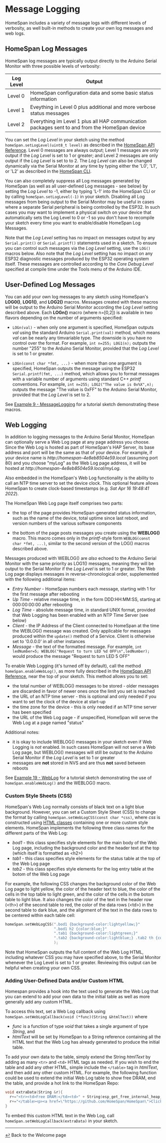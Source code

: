 # Message Logging

HomeSpan includes a variety of message logs with different levels of verbosity, as well built-in methods to create your own log messages and web logs.

## HomeSpan Log Messages

HomeSpan log messages are typically output directly to the Arduino Serial Monitor with three possible levels of verbosity:

|Log Level|Output|
|---------|------|
|Level 0|HomeSpan configuration data and some basic status information|
|Level 1|Eveything in Level 0 plus additional and more verbose status messages|
|Level 2|Everything im Level 1 plus all HAP communication packages sent to and from the HomeSpan device|

You can set the *Log Level* in your sketch using the method `homeSpan.setLogLevel(uint8_t level)` as described in the [HomeSpan API Reference](API.md).  Level 0 messages are always output; Level 1 messages are only output if the *Log Level* is set to 1 or greater; and Level 2 messages are only output if the *Log Level* is set to to 2.  The *Log Level* can also be changed dynamically via the Serial Monitor at any time by typing either the 'L0', 'L1', or 'L2' as described in the [HomeSpan CLI](CLI.md).

You can also completely suppress all Log messages generated by HomeSpan (as well as all user-defined Log messages - see below) by setting the *Log Level* to -1, either by typing 'L-1' into the HomeSpan CLI or by calling `homeSpan.setLogLevel(-1)` in your sketch.  Disabling all Log messages from being output to the Serial Monitor may be useful in cases where a separate Serial peripheral is being controlled by the ESP32.  In such cases you may want to implement a physical switch on your device that automatically sets the Log Level to 0 or -1 so you don't have to recompile your sketch every time you want to enable/disable HomeSpan Log Messages.

Note that the *Log Level* setting has no impact on messages output by any `Serial.print()` or `Serial.printf()` statements used in a sketch.  To ensure you can control such messages via the *Log Level* setting, use the `LOG()` macros below.  Also note that the *Log Level* setting has no impact on any ESP32 diagnostic messages produced by the ESP32 operating system itself.  These messages are controlled according to the *Core Debug Level* specified at compile time under the Tools menu of the Arduino IDE.

## User-Defined Log Messages

You can add your own log messages to any sketch using HomeSpan's **LOG0()**, **LOG1()**, and **LOG2()** macros.  Messages created with these macros will be output to the Arduino Serial Monitor according the *Log Level* setting described above.  Each **LOGn()** macro (where n=\[0,2\]) is available in two flavors depending on the number of arguments specified:

* `LOGn(val)` - when only one argument is specified, HomeSpan outputs *val* using the standard Arduino `Serial.print(val)` method, which means *val* can be nearly any timvariable type.  The downside is you have no control over the format.  For example, `int n=255; LOG1(n);` outputs the number "255" to the Arduino Serial Monitor, provided that the *Log Level* is set to 1 or greater.

* `LOGn(const char *fmt, ...)` - when more than one argument is specified, HomeSpan outputs the message using the ESP32 `Serial.printf(fmt, ...)` method, which allows you to format messages with a variable number of arguments using standard C++ *printf* conventions.  For example, `int n=255; LOG2("The value is 0x%X",n);` outputs the message "The value is 0xFF" to the Arduino Serial Monitor, provided that the *Log Level* is set to 2.

See [Example 9 - MessageLogging](Tutorials.md#example-9---messagelogging) for a tutorial sketch demonstrating these macros.
 
## Web Logging 

In addition to logging messages to the Arduino Serial Monitor, HomeSpan can optionally serve a Web Log page at any page address you choose.  Since the Web Log is hosted as part of HomeSpan's HAP Server, its base address and port will be the same as that of your device.  For example, if your device name is *http<nolink>://homespan-4e8eb8504e59.local* (assuming port 80) and you choose "myLog" as the Web Log page address, it will be hosted at *http<nolink>://homespan-4e8eb8504e59.local/myLog*.

Also embedded in the HomeSpan's Web Log functionality is the ability to call an NTP time server to set the device clock.  This optional feature allows HomeSpan to create clock-based timestamps (e.g. *Sat Apr 16 19:48:41 2022*).

The HomeSpan Web Log page itself comprises two parts:
 
  * the top of the page provides HomeSpan-generated status information, such as the name of the device, total uptime since last reboot, and version numbers of the various software components
 
  * the bottom of the page posts messages you create using the **WEBLOG()** macro.  This macro comes only in the *printf*-style form `WEBLOG(const char *fmt, ...)`, similar to the second version of the LOG() macros described above.
 
Messages produced with WEBLOG() are *also* echoed to the Arduino Serial Monitor with the same priority as LOG1() messages, meaning they will be output to the Serial Monitor if the *Log Level* is set to 1 or greater.  The Web Log page displays messages in reverse-chronological order, supplemented with the following additional items:

* *Entry Number* - HomeSpan numbers each message, starting with 1 for the first message after rebooting
* *Up Time* - relative message time, in the form DDD:HH:MM:SS, starting at 000:00:00:00 after rebooting
* *Log Time* - absolute message time, in standard UNIX format, provided that Web Logging has been enabled with an NTP Time Server (see below)
* *Client* - the IP Address of the Client connected to HomeSpan at the time the WEBLOG() message was created.  Only applicable for messages produced within the `update()` method of a Service.  Client is otherwise set to '0.0.0.0' in all other instances
* *Message* - the text of the formatted message.  For example, `int ledNumber=5; WEBLOG("Request to turn LED %d OFF\n",ledNumber);` would produce the message "Request to turn LED 5 OFF"

To enable Web Logging (it's turned off by default), call the method `homeSpan.enableWebLog()`, as more fully described in the [HomeSpan API Reference](Reference.md), near the top of your sketch.  This method allows you to set:

* the total number of WEBLOG() messages to be stored - older messages are discarded in favor of newer ones once the limit you set is reached
* the URL of an NTP time server - this is optional and only needed if you want to set the clock of the device at start-up
* the time zone for the device - this is only needed if an NTP time server has been specified
* the URL of the Web Log page - if unspecified, HomeSpan will serve the Web Log at a page named "status"
 
Additional notes:
 
  * it is okay to include WEBLOG() messages in your sketch even if Web Logging is *not* enabled.  In such cases HomeSpan will not serve a Web Log page, but WEBLOG() messages will still be output to the Arduino Serial Monitor if the *Log Level* is set to 1 or greater
  * messages are **not** stored in NVS and are thus **not** saved between reboots
 
See [Example 19 - WebLog](Tutorials.md#example-19---weblog) for a tutorial sketch demonstrating the use of `homeSpan.enableWebLog()` and the WEBLOG() macro.
 
### Custom Style Sheets (CSS)
 
HomeSpan's Web Log normally consists of black text on a light blue background.  However, you can set a Custom Style Sheet (CSS) to change the format by calling `homeSpan.setWebLogCSS(const char *css)`, where *css* is constructed using [HTML classes](https://www.w3schools.com/html/html_classes.asp) containing one or more custom style elements.  HomeSpan implements the following three class names for the different parts of the Web Log:
 
 * *bod1* - this class specifies style elements for the main body of the Web Log page, including the background color and the header text at the top (which itself is formatted as \<h2\>)
 * *tab1* - this class specifies style elements for the status table at the top of the Web Log page
 * *tab2* - this class specifies style elements for the log entry table at the botom of the Web Log page
 
For example, the following CSS changes the background color of the Web Log page to light yellow, the color of the header text to blue, the color of the cells in the top table to light green, and the color of the cells in the botom table to light blue.  It also changes the color of the text in the header row (\<th\>) of the second table to red, the color of the data rows (\<td\>) in the second table to dark blue, and the alignment of the text in the data rows to be centered within each table cell:
 
 ```C++
 homeSpan.setWebLogCSS(".bod1 {background-color:lightyellow;}"
                       ".bod1 h2 {color:blue;}"
                       ".tab1 {background-color:lightgreen;}"
                       ".tab2 {background-color:lightblue;} .tab2 th {color:red;} .tab2 td {color:darkblue; text-align:center;}"
                       );
 ```
 
Note that HomeSpan outputs the full content of the Web Log HTML, including whatever CSS you may have specified above, to the Serial Monitor whenever the Log Level is set to 1 or greater.  Reviewing this output can be helpful when creating your own CSS.

### Adding User-Defined Data and/or Custom HTML

Homespan provides a hook into the text used to generate the Web Log that you can extend to add your own data to the initial table as well as more generally add any custom HTML.

To access this text, set a Web Log callback using `homeSpan.setWebLogCallback(void (*func)(String &htmlText))` where

  * *func* is a function of type *void* that takes a single argument of type *String*, and
  * *htmlText* will be set by HomeSpan to a String reference containing all the HTML text that the Web Log has already generated to produce the initial table.

To add your own data to the table, simply extend the String *htmlText* by adding as many `<tr>` and `<td>` HTML tags as needed.  If you wish to end the table and add any other HTML, simple include the `</table>` tag in *htmlText*, and then add any other custom HTML.  For example, the following function could be used to extend the initial Web Log table to show free DRAM, end the table, and provide a hot link to the HomeSpan Repo:

```C++
void extraData(String &r){
  r+="<tr><td>Free DRAM:</td><td>" + String(esp_get_free_internal_heap_size()) + " bytes</td></tr>\n"; 
  r+="</table><p><a href=\"https://github.com/HomeSpan/HomeSpan\">Click Here to Access HomeSpan Repo</a></p>";
}
```

To embed this custom HTML text in the Web Log, call `homeSpan.setWebLogCallback(extraData)` in your sketch.
 
---

[↩️](../README.md) Back to the Welcome page


